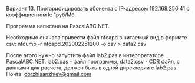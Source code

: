 Вариант 13. Протарифицировать абонента с IP-адресом 192.168.250.41 с коэффициентом k: 1руб/Мб.

Программа написана на PascalABC.NET.

Необходимо сначала привести файл nfcapd в читаемый вид в формате csv:
nfdump -r nfcapd.202002251200 -o csv > data2.csv

После этого нужно запустить файл lab2.pas в интерпретаторе PascalABC.NET. lab2.pas - файл программы, data2.csv - CDR файл, с данными для расчета, должен быть в одной директории с lab2.pas. Почта: dorzhisanzhiev@gmail.com
